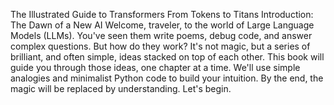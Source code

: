 The Illustrated Guide to Transformers
From Tokens to Titans
Introduction: The Dawn of a New AI
Welcome, traveler, to the world of Large Language Models (LLMs). You've seen them write poems, debug code, and answer complex questions. But how do they work? It's not magic, but a series of brilliant, and often simple, ideas stacked on top of each other.
This book will guide you through those ideas, one chapter at a time. We'll use simple analogies and minimalist Python code to build your intuition. By the end, the magic will be replaced by understanding. Let's begin.
